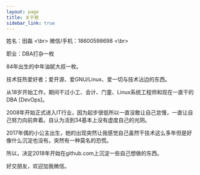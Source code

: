 ```yaml
---
layout: page
title: 关于我
sidebar_link: true
---
```


<p class="message">
姓名：田磊 <\br>
微信/手机：18600598698	<\br>

职业：DBA打杂一枚

84年出生的中年油腻大叔一枚。

技术狂热爱好者；爱开源、爱GNU/Linux、爱一切与技术沾边的东西。

从18岁开始工作，期间干过小工、会计、门童、Linux系统工程师和现在一直干的DBA [DevOps]。

2008年开始正式进入IT行业，因为起步很低所以一直没敢让自己怠慢，一直让自己努力向前奔着。自认为活到34基本上没有虚度自己的光阴。

2017年偶的小公主出生，她的出现突然让我感觉自己虽然干技术这么多年但是好像什么沉淀也没有。突然有一种莫名的恐慌。

所以，决定2018年开始在github.com上沉淀一些自己想做的东西。

好交朋友，欢迎加我微信。
</p>
